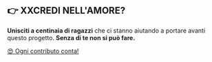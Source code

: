 ## 👉 XXCREDI NELL'AMORE?

**Unisciti a centinaia di ragazzi** che ci stanno aiutando a portare avanti questo progetto. **Senza di te non si può fare.**

<!-- **Ogni contributo conta** 👍 -->

<a href="https://donorbox.org/collabora-con-noi" class="btn">😍 Ogni contributo conta!</a>
